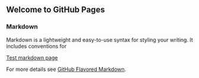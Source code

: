 ## Welcome to GitHub Pages

### Markdown

Markdown is a lightweight and easy-to-use syntax for styling your writing. It includes conventions for


[Test markdown page](brandoncbryant.github.io/test.md)

For more details see [GitHub Flavored Markdown](https://guides.github.com/features/mastering-markdown/).
